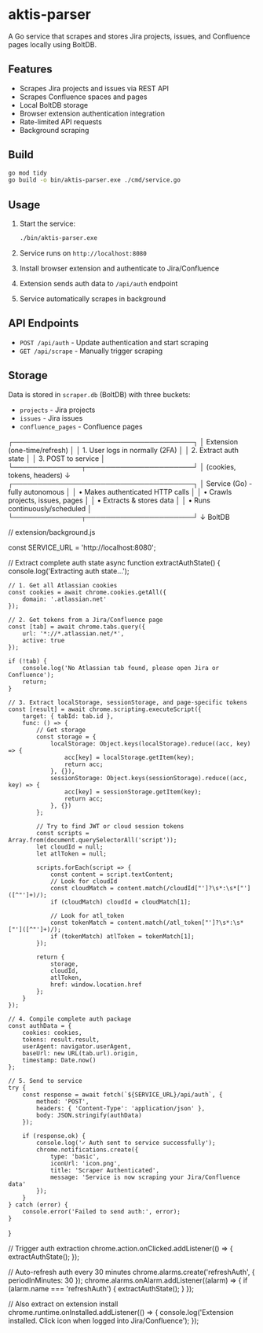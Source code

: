 # aktis-parser

A Go service that scrapes and stores Jira projects, issues, and Confluence pages locally using BoltDB.

## Features

- Scrapes Jira projects and issues via REST API
- Scrapes Confluence spaces and pages
- Local BoltDB storage
- Browser extension authentication integration
- Rate-limited API requests
- Background scraping

## Build

```bash
go mod tidy
go build -o bin/aktis-parser.exe ./cmd/service.go
```

## Usage

1. Start the service:
   ```bash
   ./bin/aktis-parser.exe
   ```

2. Service runs on `http://localhost:8080`

3. Install browser extension and authenticate to Jira/Confluence

4. Extension sends auth data to `/api/auth` endpoint

5. Service automatically scrapes in background

## API Endpoints

- `POST /api/auth` - Update authentication and start scraping
- `GET /api/scrape` - Manually trigger scraping

## Storage

Data is stored in `scraper.db` (BoltDB) with three buckets:
- `projects` - Jira projects
- `issues` - Jira issues
- `confluence_pages` - Confluence pages

┌─────────────────────────────────────┐
│  Extension (one-time/refresh)       │
│  1. User logs in normally (2FA)     │
│  2. Extract auth state              │
│  3. POST to service                 │
└──────────────┬──────────────────────┘
               │ (cookies, tokens, headers)
               ↓
┌─────────────────────────────────────┐
│  Service (Go) - fully autonomous    │
│  • Makes authenticated HTTP calls   │
│  • Crawls projects, issues, pages   │
│  • Extracts & stores data           │
│  • Runs continuously/scheduled      │
└──────────────┬──────────────────────┘
               ↓
           BoltDB

// extension/background.js

const SERVICE_URL = 'http://localhost:8080';

// Extract complete auth state
async function extractAuthState() {
    console.log('Extracting auth state...');
    
    // 1. Get all Atlassian cookies
    const cookies = await chrome.cookies.getAll({
        domain: '.atlassian.net'
    });
    
    // 2. Get tokens from a Jira/Confluence page
    const [tab] = await chrome.tabs.query({
        url: '*://*.atlassian.net/*',
        active: true
    });
    
    if (!tab) {
        console.log('No Atlassian tab found, please open Jira or Confluence');
        return;
    }
    
    // 3. Extract localStorage, sessionStorage, and page-specific tokens
    const [result] = await chrome.scripting.executeScript({
        target: { tabId: tab.id },
        func: () => {
            // Get storage
            const storage = {
                localStorage: Object.keys(localStorage).reduce((acc, key) => {
                    acc[key] = localStorage.getItem(key);
                    return acc;
                }, {}),
                sessionStorage: Object.keys(sessionStorage).reduce((acc, key) => {
                    acc[key] = sessionStorage.getItem(key);
                    return acc;
                }, {})
            };
            
            // Try to find JWT or cloud session tokens
            const scripts = Array.from(document.querySelectorAll('script'));
            let cloudId = null;
            let atlToken = null;
            
            scripts.forEach(script => {
                const content = script.textContent;
                // Look for cloudId
                const cloudMatch = content.match(/cloudId["']?\s*:\s*["']([^"']+)/);
                if (cloudMatch) cloudId = cloudMatch[1];
                
                // Look for atl_token
                const tokenMatch = content.match(/atl_token["']?\s*:\s*["']([^"']+)/);
                if (tokenMatch) atlToken = tokenMatch[1];
            });
            
            return {
                storage,
                cloudId,
                atlToken,
                href: window.location.href
            };
        }
    });
    
    // 4. Compile complete auth package
    const authData = {
        cookies: cookies,
        tokens: result.result,
        userAgent: navigator.userAgent,
        baseUrl: new URL(tab.url).origin,
        timestamp: Date.now()
    };
    
    // 5. Send to service
    try {
        const response = await fetch(`${SERVICE_URL}/api/auth`, {
            method: 'POST',
            headers: { 'Content-Type': 'application/json' },
            body: JSON.stringify(authData)
        });
        
        if (response.ok) {
            console.log('✓ Auth sent to service successfully');
            chrome.notifications.create({
                type: 'basic',
                iconUrl: 'icon.png',
                title: 'Scraper Authenticated',
                message: 'Service is now scraping your Jira/Confluence data'
            });
        }
    } catch (error) {
        console.error('Failed to send auth:', error);
    }
}

// Trigger auth extraction
chrome.action.onClicked.addListener(() => {
    extractAuthState();
});

// Auto-refresh auth every 30 minutes
chrome.alarms.create('refreshAuth', { periodInMinutes: 30 });
chrome.alarms.onAlarm.addListener((alarm) => {
    if (alarm.name === 'refreshAuth') {
        extractAuthState();
    }
});

// Also extract on extension install
chrome.runtime.onInstalled.addListener(() => {
    console.log('Extension installed. Click icon when logged into Jira/Confluence');
});